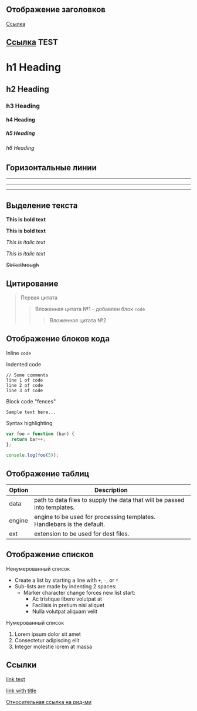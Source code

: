 ## Отображение заголовков

[Ссылка](./README.md)
## [Ссылка](./README.md) TEST

# h1 Heading
## h2 Heading
### h3 Heading
#### h4 Heading
##### h5 Heading
###### h6 Heading

## Горизонтальные линии

___

---

***

## Выделение текста

**This is bold text**

__This is bold text__

*This is italic text*

_This is italic text_

~~Strikethrough~~

## Цитирование

> Первая цитата
>> Вложенная цитата №1 - добавлен блок `code`
> > > Вложенная цитата №2

## Отображение блоков кода

Inline `code`

Indented code

    // Some comments
    line 1 of code
    line 2 of code
    line 3 of code


Block code "fences"

```
Sample text here...
```

Syntax highlighting

``` js
var foo = function (bar) {
  return bar++;
};

console.log(foo(5));
```

## Отображение таблиц

| Option | Description |
| ------ | ----------- |
| data   | path to data files to supply the data that will be passed into templates. |
| engine | engine to be used for processing templates. Handlebars is the default. |
| ext    | extension to be used for dest files. |

## Отображение списков

Ненумерованный список

+ Create a list by starting a line with `+`, `-`, or `*`
+ Sub-lists are made by indenting 2 spaces:
  - Marker character change forces new list start:
    * Ac tristique libero volutpat at
    + Facilisis in pretium nisl aliquet
    - Nulla volutpat aliquam velit

Нумерованный список

1. Lorem ipsum dolor sit amet
2. Consectetur adipiscing elit
3. Integer molestie lorem at massa

## Ссылки

[link text](https://ya.ru/)

[link with title](https://ya.ru/ "Тайтл при наведении")

[Относительная ссылка на рид-ми](./README.md)

